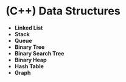 # (C++) Data Structures

- **Linked List**
- **Stack**
- **Queue**
- **Binary Tree**
- **Binary Search Tree** 
- **Binary Heap**
- **Hash Table**
- **Graph**
